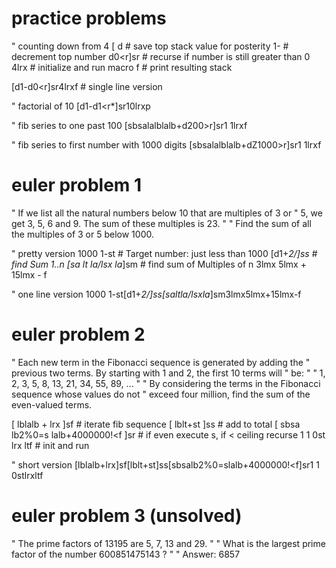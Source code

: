 # practice problems

" counting down from 4
[ d      # save top stack value for posterity
1-       # decrement top number
d0<r]sr  # recurse if number is still greater than 0
4lrx     # initialize and run macro
f        # print resulting stack

[d1-d0<r]sr4lrxf # single line version

" factorial of 10
[d1-d1<r*]sr10lrxp

" fib series to one past 100
[sbsalalblalb+d200>r]sr1 1lrxf

" fib series to first number with 1000 digits
[sbsalalblalb+dZ1000>r]sr1 1lrxf

# euler problem 1
" If we list all the natural numbers below 10 that are multiples of 3 or
" 5, we get 3, 5, 6 and 9. The sum of these multiples is 23.
"
" Find the sum of all the multiples of 3 or 5 below 1000.

" pretty version
1000 1-st             # Target number: just less than 1000
[d1+*2/]ss            # find Sum 1..n
[sa lt la/lsx la*]sm  # find sum of Multiples of n
3lmx 5lmx + 15lmx - f

" one line version
1000 1-st[d1+*2/]ss[saltla/lsxla*]sm3lmx5lmx+15lmx-f

# euler problem 2
" Each new term in the Fibonacci sequence is generated by adding the
" previous two terms. By starting with 1 and 2, the first 10 terms will
" be:
"
" 1, 2, 3, 5, 8, 13, 21, 34, 55, 89, ...
"
" By considering the terms in the Fibonacci sequence whose values do not
" exceed four million, find the sum of the even-valued terms.

[ lblalb + lrx ]sf                 # iterate fib sequence
[ lblt+st ]ss                      # add to total
[ sbsa lb2%0=s lalb+4000000!<f ]sr # if even execute s, if < ceiling recurse
1 1 0st lrx ltf                    # init and run

" short version
[lblalb+lrx]sf[lblt+st]ss[sbsalb2%0=slalb+4000000!<f]sr1 1 0stlrxltf

# euler problem 3 (unsolved)
" The prime factors of 13195 are 5, 7, 13 and 29.
"
" What is the largest prime factor of the number 600851475143 ?
"
" Answer: 6857


